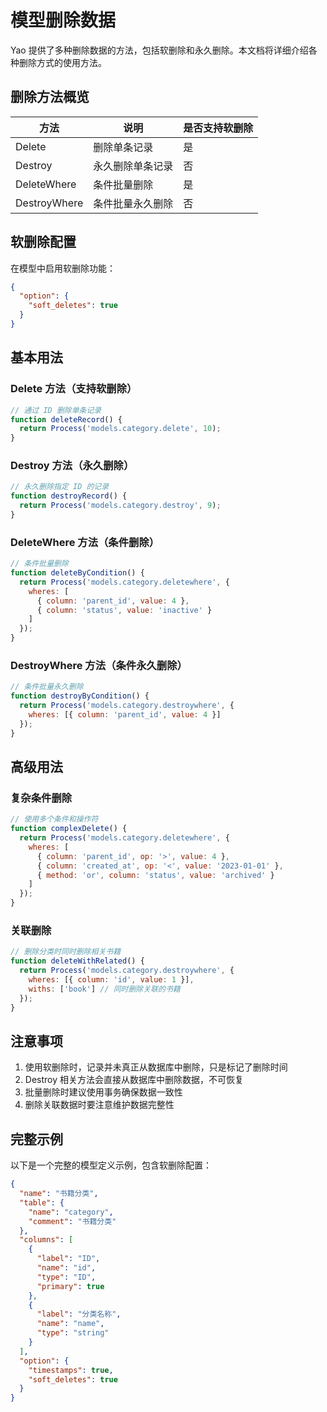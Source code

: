 # 模型删除数据

Yao 提供了多种删除数据的方法，包括软删除和永久删除。本文档将详细介绍各种删除方式的使用方法。

## 删除方法概览

| 方法         | 说明             | 是否支持软删除 |
| ------------ | ---------------- | -------------- |
| Delete       | 删除单条记录     | 是             |
| Destroy      | 永久删除单条记录 | 否             |
| DeleteWhere  | 条件批量删除     | 是             |
| DestroyWhere | 条件批量永久删除 | 否             |

## 软删除配置

在模型中启用软删除功能：

```json
{
  "option": {
    "soft_deletes": true
  }
}
```

## 基本用法

### Delete 方法（支持软删除）

```javascript
// 通过 ID 删除单条记录
function deleteRecord() {
  return Process('models.category.delete', 10);
}
```

### Destroy 方法（永久删除）

```javascript
// 永久删除指定 ID 的记录
function destroyRecord() {
  return Process('models.category.destroy', 9);
}
```

### DeleteWhere 方法（条件删除）

```javascript
// 条件批量删除
function deleteByCondition() {
  return Process('models.category.deletewhere', {
    wheres: [
      { column: 'parent_id', value: 4 },
      { column: 'status', value: 'inactive' }
    ]
  });
}
```

### DestroyWhere 方法（条件永久删除）

```javascript
// 条件批量永久删除
function destroyByCondition() {
  return Process('models.category.destroywhere', {
    wheres: [{ column: 'parent_id', value: 4 }]
  });
}
```

## 高级用法

### 复杂条件删除

```javascript
// 使用多个条件和操作符
function complexDelete() {
  return Process('models.category.deletewhere', {
    wheres: [
      { column: 'parent_id', op: '>', value: 4 },
      { column: 'created_at', op: '<', value: '2023-01-01' },
      { method: 'or', column: 'status', value: 'archived' }
    ]
  });
}
```

### 关联删除

```javascript
// 删除分类时同时删除相关书籍
function deleteWithRelated() {
  return Process('models.category.destroywhere', {
    wheres: [{ column: 'id', value: 1 }],
    withs: ['book'] // 同时删除关联的书籍
  });
}
```

## 注意事项

1. 使用软删除时，记录并未真正从数据库中删除，只是标记了删除时间
2. Destroy 相关方法会直接从数据库中删除数据，不可恢复
3. 批量删除时建议使用事务确保数据一致性
4. 删除关联数据时要注意维护数据完整性

## 完整示例

以下是一个完整的模型定义示例，包含软删除配置：

```json
{
  "name": "书籍分类",
  "table": {
    "name": "category",
    "comment": "书籍分类"
  },
  "columns": [
    {
      "label": "ID",
      "name": "id",
      "type": "ID",
      "primary": true
    },
    {
      "label": "分类名称",
      "name": "name",
      "type": "string"
    }
  ],
  "option": {
    "timestamps": true,
    "soft_deletes": true
  }
}
```
